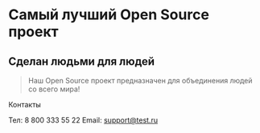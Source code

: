 # Самый лучший Open Source проект

## Сделан людьми для людей

> Наш Open Source проект предназначен для объединения людей со всего мира!

Контакты 

Тел: 8 800 333 55 22
Email: support@test.ru
